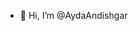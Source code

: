 - 👋 Hi, I’m @AydaAndishgar

<!---
ida1381/ida1381 is a ✨ special ✨ repository because its `README.md` (this file) appears on your GitHub profile.
You can click the Preview link to take a look at your changes.
--->
